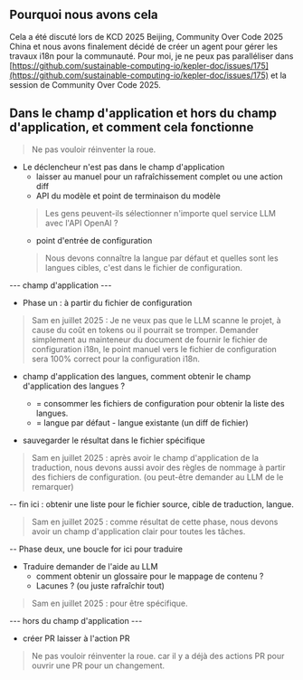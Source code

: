 ## Pourquoi nous avons cela

Cela a été discuté lors de KCD 2025 Beijing, Community Over Code 2025 China et nous avons finalement décidé de créer un agent pour gérer les travaux i18n pour la communauté.
Pour moi, je ne peux pas paralléliser dans [https://github.com/sustainable-computing-io/kepler-doc/issues/175](https://github.com/sustainable-computing-io/kepler-doc/issues/175) et la session de Community Over Code 2025.

## Dans le champ d'application et hors du champ d'application, et comment cela fonctionne

> Ne pas vouloir réinventer la roue.

- Le déclencheur n'est pas dans le champ d'application
  - laisser au manuel pour un rafraîchissement complet ou une action diff
  - API du modèle et point de terminaison du modèle
  > Les gens peuvent-ils sélectionner n'importe quel service LLM avec l'API OpenAI ?
  - point d'entrée de configuration
  > Nous devons connaître la langue par défaut et quelles sont les langues cibles, c'est dans le fichier de configuration.

--- champ d'application ---

- Phase un : à partir du fichier de configuration

> Sam en juillet 2025 : Je ne veux pas que le LLM scanne le projet, à cause du coût en tokens ou il pourrait se tromper. Demander simplement au mainteneur du document de fournir le fichier de configuration i18n, le point manuel vers le fichier de configuration sera 100% correct pour la configuration i18n.

- champ d'application des langues, comment obtenir le champ d'application des langues ?
  - = consommer les fichiers de configuration pour obtenir la liste des langues.
  - = langue par défaut - langue existante (un diff de fichier)

- sauvegarder le résultat dans le fichier spécifique

> Sam en juillet 2025 : après avoir le champ d'application de la traduction, nous devons aussi avoir des règles de nommage à partir des fichiers de configuration. (ou peut-être demander au LLM de le remarquer)

-- fin ici : obtenir une liste pour le fichier source, cible de traduction, langue.
> Sam en juillet 2025 : comme résultat de cette phase, nous devons avoir un champ d'application clair pour toutes les tâches.

-- Phase deux, une boucle for ici pour traduire

- Traduire demander de l'aide au LLM
  - comment obtenir un glossaire pour le mappage de contenu ?
  - Lacunes ? (ou juste rafraîchir tout)

> Sam en juillet 2025 : pour être spécifique.

--- hors du champ d'application ---

- créer PR laisser à l'action PR

> Ne pas vouloir réinventer la roue. car il y a déjà des actions PR pour ouvrir une PR pour un changement.